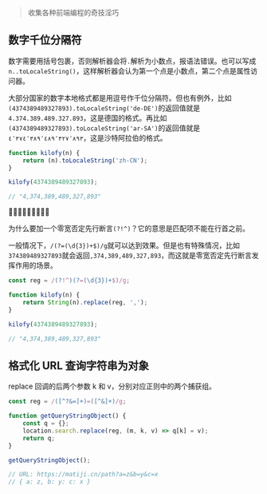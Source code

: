 > 收集各种前端编程的奇技淫巧

## 数字千位分隔符

数字需要用括号包裹，否则解析器会将`.`解析为小数点，报语法错误。也可以写成`n..toLocaleString()`，这样解析器会认为第一个点是小数点，第二个点是属性访问器。

大部分国家的数字本地格式都是用逗号作千位分隔符。但也有例外，比如`(4374389489327893).toLocaleString('de-DE')`的返回值就是`4.374.389.489.327.893`，这是德国的格式。再比如`(4374389489327893).toLocaleString('ar-SA')`的返回值就是`٤٬٣٧٤٬٣٨٩٬٤٨٩٬٣٢٧٬٨٩٣`，这是沙特阿拉伯的格式。

```javascript
function kilofy(n) {
    return (n).toLocaleString('zh-CN');
}

kilofy(4374389489327893);

// "4,374,389,489,327,893"
```

🌝🌖🌗🌘🌑🌒🌓🌔🌚

为什么要加一个零宽否定先行断言`(?!^)`？它的意思是匹配项不能在行首之前。

一般情况下，`/(?=(\d{3})+$)/g`就可以达到效果。但是也有特殊情况，比如`374389489327893`就会返回`,374,389,489,327,893`，而这就是零宽否定先行断言发挥作用的场景。

```javascript
const reg = /(?!^)(?=(\d{3})+$)/g;

function kilofy(n) {
    return String(n).replace(reg, ',');
}

kilofy(4374389489327893);

// "4,374,389,489,327,893"
```

## 格式化 URL 查询字符串为对象

replace 回调的后两个参数 k 和 v，分别对应正则中的两个捕获组。

```javascript
const reg = /([^?&=]+)=([^&]+)/g;

function getQueryStringObject() {
    const q = {};
    location.search.replace(reg, (m, k, v) => q[k] = v);
    return q;
}

getQueryStringObject();

// URL: https://matiji.cn/path?a=z&b=y&c=x
// { a: z, b: y: c: x }
```
